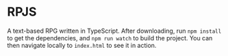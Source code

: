 # RPJS

A text-based RPG written in TypeScript. After downloading, run ```npm install``` to get the dependencies, and ```npm run watch``` to build the project. You can then navigate locally to ```index.html``` to see it in action.
